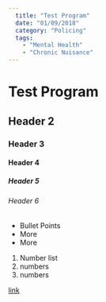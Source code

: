 ```yaml
---
  title: "Test Program"
  date: "01/09/2018"
  category: "Policing"
  tags:
    - "Mental Health"
    - "Chronic Nuisance"
---
```


# Test Program

## Header 2

### Header 3

#### Header 4

##### Header 5

###### Header 6

* Bullet Points
* More
* More

1. Number list
2. numbers
3. numbers

[link](https://www.google.com)
